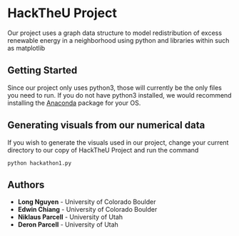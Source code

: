 # HackTheU Project

Our project uses a graph data structure to model redistribution of excess renewable energy in a neighborhood using python and libraries within such as matplotlib

## Getting Started

Since our project only uses python3, those will currently be the only files you need to run. If you do not have python3 installed, we would recommend installing the [Anaconda](https://www.anaconda.com/download/) package for your OS.

## Generating visuals from our numerical data

If you wish to generate the visuals used in our project, change your current directory to our copy of HackTheU Project and run the command 

```
python hackathon1.py
```

## Authors

* **Long Nguyen** - University of Colorado Boulder
* **Edwin Chiang** - University of Colorado Boulder
* **Niklaus Parcell** - University of Utah
* **Deron Parcell** - University of Utah 